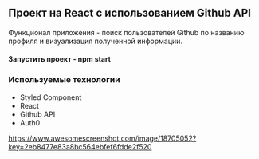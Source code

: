 ## Проект на React c использованием Github API
Функционал приложения - поиск пользователей Github по названию профиля и визуализация полученной информации.

#### Запустить проект - npm start

### Используемые технологии
 - Styled Component
 - React
 - Github API
 - Auth0

https://www.awesomescreenshot.com/image/18705052?key=2eb8477e83a8bc564ebfef6fdde2f520
